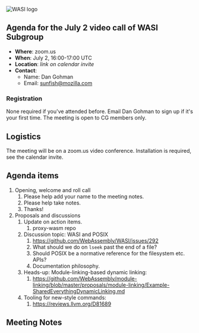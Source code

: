 ![WASI logo](/WASI.png)

## Agenda for the July 2 video call of WASI Subgroup

- **Where**: zoom.us
- **When**: July 2, 16:00-17:00 UTC
- **Location**: *link on calendar invite*
- **Contact**:
    - Name: Dan Gohman
    - Email: sunfish@mozilla.com

### Registration

None required if you've attended before. Email Dan Gohman to sign up if it's
your first time. The meeting is open to CG members only.

## Logistics

The meeting will be on a zoom.us video conference.
Installation is required, see the calendar invite.

## Agenda items

1. Opening, welcome and roll call
    1. Please help add your name to the meeting notes.
    1. Please help take notes.
    1. Thanks!
1. Proposals and discussions
    1. Update on action items.
        1. proxy-wasm repo
    1. Discussion topic: WASI and POSIX
        1. https://github.com/WebAssembly/WASI/issues/292
        1. What should we do on `lseek` past the end of a file?
        1. Should POSIX be a normative reference for the filesystem etc. APIs?
        1. Documentation philosophy.
    1. Heads-up: Module-linking-based dynamic linking:
        1. https://github.com/WebAssembly/module-linking/blob/master/proposals/module-linking/Example-SharedEverythingDynamicLinking.md
    1. Tooling for new-style commands:
        1. https://reviews.llvm.org/D81689

## Meeting Notes
